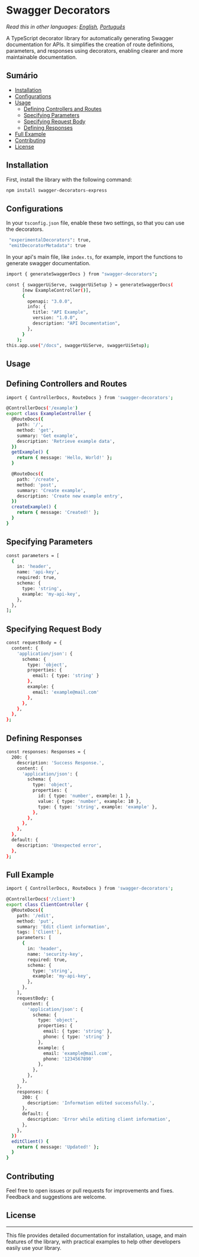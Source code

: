 # Swagger Decorators

_Read this in other languages: [English](README.md), [Português](README.pt-br.md)_

A TypeScript decorator library for automatically generating Swagger documentation for APIs. It simplifies the creation of route definitions, parameters, and responses using decorators, enabling clearer and more maintainable documentation.

## Sumário

- [Installation](#instalation)
- [Configurations](#configurations)
- [Usage](#usage)
  - [Defining Controllers and Routes](#defining-controllers-and-routes)
  - [Specifying Parameters](#specifying-parameters)
  - [Specifying Request Body](#specifying-request-body)
  - [Defining Responses](#defining-responses)
- [Full Example](#full-example)
- [Contributing](#contributing)
- [License](#license)

## Installation

First, install the library with the following command:

```bash
npm install swagger-decorators-express
```

## Configurations

In your `tsconfig.json` file, enable these two settings, so that you can use the decorators.

```bash
 "experimentalDecorators": true,
 "emitDecoratorMetadata": true
```

In your api's main file, like `index.ts`, for example, import the functions to generate swagger documentation.

```bash
import { generateSwaggerDocs } from "swagger-decorators";

const { swaggerUiServe, swaggerUiSetup } = generateSwaggerDocs(
      [new ExampleController()],
      {
        openapi: "3.0.0",
        info: {
          title: "API Example",
          version: "1.0.0",
          description: "API Documentation",
        },
      }
    );
this.app.use("/docs", swaggerUiServe, swaggerUiSetup);
```

## Usage

## Defining Controllers and Routes

```bash
import { ControllerDocs, RouteDocs } from 'swagger-decorators';

@ControllerDocs('/example')
export class ExampleController {
  @RouteDocs({
    path: '/',
    method: 'get',
    summary: 'Get example',
    description: 'Retrieve example data',
  })
  getExample() {
    return { message: 'Hello, World!' };
  }

  @RouteDocs({
    path: '/create',
    method: 'post',
    summary: 'Create example',
    description: 'Create new example entry',
  })
  createExample() {
    return { message: 'Created!' };
  }
}
```

## Specifying Parameters

```bash
const parameters = [
  {
    in: 'header',
    name: 'api-key',
    required: true,
    schema: {
      type: 'string',
      example: 'my-api-key',
    },
  },
];
```

## Specifying Request Body

```bash
const requestBody = {
  content: {
    'application/json': {
      schema: {
        type: 'object',
        properties: {
          email: { type: 'string' }
        },
        example: {
          email: 'example@mail.com'
        },
      },
    },
  },
};
```

## Defining Responses

```bash
const responses: Responses = {
  200: {
    description: 'Success Response.',
    content: {
      'application/json': {
        schema: {
          type: 'object',
          properties: {
            id: { type: 'number', example: 1 },
            value: { type: 'number', example: 10 },
            type: { type: 'string', example: 'example' },
          },
        },
      },
    },
  },
  default: {
    description: 'Unexpected error',
  },
};

```

## Full Example

```bash
import { ControllerDocs, RouteDocs } from 'swagger-decorators';

@ControllerDocs('/client')
export class ClientController {
  @RouteDocs({
    path: '/edit',
    method: 'put',
    summary: 'Edit client information',
    tags: ['Client'],
    parameters: [
      {
        in: 'header',
        name: 'security-key',
        required: true,
        schema: {
          type: 'string',
          example: 'my-api-key',
        },
      },
    ],
    requestBody: {
      content: {
        'application/json': {
          schema: {
            type: 'object',
            properties: {
              email: { type: 'string' },
              phone: { type: 'string' }
            },
            example: {
              email: 'example@mail.com',
              phone: '1234567890'
            },
          },
        },
      },
    },
    responses: {
      200: {
        description: 'Information edited successfully.',
      },
      default: {
        description: 'Error while editing client information',
      },
    },
  })
  editClient() {
    return { message: 'Updated!' };
  }
}

```

## Contributing

Feel free to open issues or pull requests for improvements and fixes. Feedback and suggestions are welcome.

## License

---

This file provides detailed documentation for installation, usage, and main features of the library, with practical examples to help other developers easily use your library.
